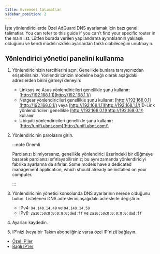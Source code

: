 ```yaml
---
title: Evrensel talimatlar
sidebar_position: 2
---
```


İşte yönlendiricilerde Özel AdGuard DNS ayarlamak için bazı genel talimatlar. You can refer to this guide if you can't find your specific router in the main list. Lütfen burada verilen yapılandırma ayrıntılarının yaklaşık olduğunu ve kendi modelinizdeki ayarlardan farklı olabileceğini unutmayın.

## Yönlendirici yönetici panelini kullanma

1. Yönlendiricinizin tercihlerini açın. Genellikle bunlara tarayıcınızdan erişebilirsiniz. Yönlendiricinizin modeline bağlı olarak aşağıdaki adreslerden birini girmeyi deneyin:
   - Linksys ve Asus yönlendiricileri genellikle şunu kullanır: [http://192.168.1.1](http://192.168.1.1/)
   - Netgear yönlendiricileri genellikle şunu kullanır: [http://192.168.0.1](http://192.168.0.1/) veya [http://192.168.1.1](http://192.168.1.1/) D-Link yönlendiricileri genellikle [http://192.168.0.1](http://192.168.0.1/) kullanır
   - Ubiquiti yönlendiricileri genellikle şunu kullanır: [http://unifi.ubnt.com](http://unifi.ubnt.com/)

2. Yönlendiricinin parolasını girin.

   :::note Önemli

   Parolanızı bilmiyorsanız, genellikle yönlendirici üzerindeki bir düğmeye basarak parolanızı sıfırlayabilirsiniz; bu aynı zamanda yönlendiriciyi fabrika ayarlarına da sıfırlar. Some models have a dedicated management application, which should already be installed on your computer.

   :::

3. Yönlendiricinin yönetici konsolunda DNS ayarlarının nerede olduğunu bulun. Listelenen DNS adreslerini aşağıdaki adreslerle değiştirin:
   - IPv4: `94.140.14.49` ve `94.140.14.59`
   - IPv6: `2a10:50c0:0:0:0:0:ded:ff` ve `2a10:50c0:0:0:0:0:dad:ff`

4. Ayarları kaydedin.

5. IP'nizi (veya bir Takım aboneliğiniz varsa özel IP'nizi) bağlayın.

- [Özel IP'ler](/private-dns/connect-devices/other-options/dedicated-ip.md)
- [Bağlı IP'ler](/private-dns/connect-devices/other-options/linked-ip.md)
